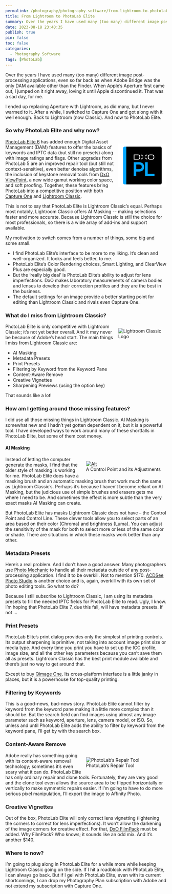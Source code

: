 ```yaml
---
permalink: /photography/photography-software/from-lightroom-to-photolab-elite/
title: From Lightroom to PhotoLab Elite
summary: Over the years I have used many (too many) different image post-processing applications, even so far back as when Adobe Bridge was the only DAM available other than the Finder. When Apple’s Aperture first came out, I jumped on it right away, loving it until Apple discontinued it. That was a sad day, for me.
date: 2023-08-18 23:40:35
publish: true
pin: false
toc: false
categories:
  - Photography Software
tags: [PhotoLab]
---
```


Over the years I have used many (too many) different image post-processing applications, even so far back as when Adobe Bridge was the only DAM available other than the Finder. When Apple’s Aperture first came out, I jumped on it right away, loving it until Apple discontinued it. That was a sad day, for me.

I ended up replacing Aperture with Lightroom, as did many, but I never warmed to it. After a while, I switched to Capture One and got along with it well enough. Back to Lightroom (now Classic). And now to PhotoLab Elite.

### So why PhotoLab Elite and why now?

<img src="/images/wp-content/uploads/2023/10/image-1.png" alt="DxO PhotoLab Logo" style="float: right; width: 30%; margin: 1em 0em 1em 1em">

[PhotoLab Elite 6](https://www.dxo.com/dxo-photolab/) has added enough Digital Asset Management (DAM) features to offer the basics of keywords and IPTC data (but still no presets) along with image ratings and flags. Other upgrades from PhotoLab 5 are an improved repair tool (but still not context-sensitive), even better denoise algorithms, the inclusion of keystone removal tools from [DxO ViewPoint](https://www.dxo.com/dxo-viewpoint/), a new wide gamut working color space, and soft proofing. Together, these features bring PhotoLab into a competitive position with both [Capture One](https://www.captureone.com/en) and [Lightroom Classic](https://www.adobe.com/products/photoshop-lightroom-classic.html).

This is not to say that PhotoLab Elite is Lightroom Classic’s equal. Perhaps most notably, Lightroom Classic offers AI Masking -- making selections faster and more accurate. Because Lightroom Classic is still the choice for most professionals, so there is a wide array of add-ins and support available.

My motivation to switch comes from a number of things, some big and some small.

- I find PhotoLab Elite’s interface to be more to my liking. It’s clean and well-organized. It looks and feels better, to me.
- PhotoLab Elite’s Color Rendering choices, Smart Lighting, and ClearView Plus are especially good.
- But the ‘really big deal’ is PhotoLab Elite’s ability to adjust for lens imperfections. DxO makes laboratory measurements of camera bodies and lenses to develop their correction profiles and they are the best in the business.
- The default settings for an image provide a better starting point for editing than Lightroom Classic and rivals even Capture One.

### What do I miss from Lightroom Classic?

<img src="https://images.squarespace-cdn.com/content/v1/641f4673ddd4f748a3e6b2f6/9a7ac23e-9add-4b41-acb2-b6856ab64e13/LrC.png" alt="Lightroom Classic Logo" style="float: right; width: 30%; margin: 1em 0em 1em 1em">

PhotoLab Elite is only competitive with Lightroom Classic; it’s not yet better overall. And it may never be because of Adobe’s head start. The main things I miss from Lightroom Classic are:

- AI Masking
- Metadata Presets
- Print Presets
- Filtering by Keyword from the Keyword Pane
- Content-Aware Remove
- Creative Vignettes
- Sharpening Previews (using the option key)

That sounds like a lot!

### How am I getting around those missing features?

I did use all those missing things in Lightroom Classic. AI Masking is somewhat new and I hadn’t yet gotten dependent on it, but it is a powerful tool. I have developed ways to work around many of these shortfalls in PhotoLab Elite, but some of them cost money.

#### AI Masking

<figure style="float: right; width: 50%; margin: 1em 0em 1em 1em"><a href="https://images.squarespace-cdn.com/content/v1/641f4673ddd4f748a3e6b2f6/5e241d84-2705-4b2a-bf87-41a94fe8bf75/control+point.jpeg"><img src="https://images.squarespace-cdn.com/content/v1/641f4673ddd4f748a3e6b2f6/5e241d84-2705-4b2a-bf87-41a94fe8bf75/control+point.jpeg" alt="Alt"></a><figcaption>A Control Point and its Adjustments</figcaption></figure>

Instead of letting the computer generate the masks, I find that the older style of masking is working for me. PhotoLab Elite does have a masking brush and an automatic masking brush that work much the same as Lightroom Classic’s. Perhaps it’s because I haven’t become reliant on AI Masking, but the judicious use of simple brushes and erasers gets me where I need to be. And sometimes the effect is more subtle than the very exact masks AI Masking can create.

But PhotoLab Elite has masks Lightroom Classic does not have – the Control Point and Control Line. These clever tools allow you to select parts of an area based on their color (Chroma) and brightness (Luma). You can adjust the sensitivity of the mask for both to select more or less of the same color or shade. There are situations in which these masks work better than any other.

### Metadata Presets

Here’s a real problem. And I don’t have a good answer. Many photographers use [Photo Mechanic](https://home.camerabits.com/) to handle all their metadata outside of any post-processing application. I find it to be overkill. Not to mention $170. [ACDSee Photo Studio](https://www.acdsee.com/en/products/photo-studio-mac/) is another choice and is, again, overkill with its own set of photo editing tools. So what to do?

Because I still subscribe to Lightroom Classic, I am using its metadata presets to fill the needed IPTC fields for PhotoLab Elite to read. Ugly, I know. I’m hoping that PhotoLab Elite 7, due this fall, will have metadata presets. If not …

### Print Presets

PhotoLab Elite’s print dialog provides only the simplest of printing controls. Its output sharpening is primitive, not taking into account image print size or media type. And every time you print you have to set up the ICC profile, image size, and all the other key parameters because you can’t save them all as presets. Lightroom Classic has the best print module available and there’s just no way to get around that.

Except to buy [Qimage One](https://www.binartem.com/qimageone/). Its cross-platform interface is a little janky in places, but it is a powerhouse for top-quality printing.

### Filtering by Keywords

This is a good-news, bad-news story. PhotoLab Elite cannot filter by keyword from the keyword pane making it a little more complex than it should be. But the search field can find images using almost any image parameter such as keyword, aperture, lens, camera model, or ISO. So, unless and until PhotoLab Elite adds the ability to filter by keyword from the keyword pane, I’ll get by with the search box.

### Content-Aware Remove

<figure style="float: right; width: 50%; margin: 1em 0em 1em 1em"><img src="https://images.squarespace-cdn.com/content/v1/641f4673ddd4f748a3e6b2f6/ceae43ba-5e0e-413b-8b3d-1b0c2f24663a/repair.jpeg" alt="PhotoLab’s Repair Tool"><figcaption>PhotoLab’s Repair Tool</figcaption></figure>

Adobe really has something going with its content-aware removal technology; sometimes it’s even scary what it can do. PhotoLab Elite has only ordinary repair and clone tools. Fortunately, they are very good and the clone tool even allows the source area to be flipped horizontally or vertically to make symmetric repairs easier. If I’m going to have to do more serious pixel manipulation, I’ll export the image to Affinity Photo.

### Creative Vignettes

Out of the box, PhotoLab Elite will only correct lens vignetting (lightening the corners to correct for lens imperfections). It won’t allow the darkening of the image corners for creative effect. For that, [DxO FilmPack](https://www.dxo.com/dxo-filmpack/) must be added. Why FilmPack? Who knows; it sounds like an odd mix. And it’s another $140.

### Where to now?

I’m going to plug along in PhotoLab Elite for a while more while keeping Lightroom Classic going on the side. If I hit a roadblock with PhotoLab Elite, I can always go back. But if I gel with PhotoLab Elite, even with its current shortcomings, I can drop my Photography Plan subscription with Adobe and not extend my subscription with Capture One.

